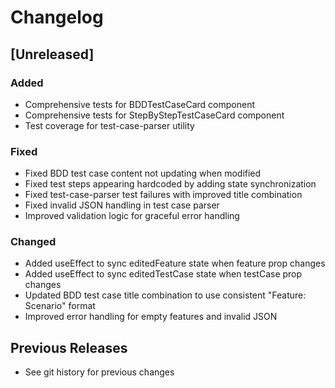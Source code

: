 # Changelog

## [Unreleased]

### Added
- Comprehensive tests for BDDTestCaseCard component
- Comprehensive tests for StepByStepTestCaseCard component
- Test coverage for test-case-parser utility

### Fixed
- Fixed BDD test case content not updating when modified
- Fixed test steps appearing hardcoded by adding state synchronization
- Fixed test-case-parser test failures with improved title combination
- Fixed invalid JSON handling in test case parser
- Improved validation logic for graceful error handling

### Changed
- Added useEffect to sync editedFeature state when feature prop changes
- Added useEffect to sync editedTestCase state when testCase prop changes
- Updated BDD test case title combination to use consistent "Feature: Scenario" format
- Improved error handling for empty features and invalid JSON

## Previous Releases
- See git history for previous changes